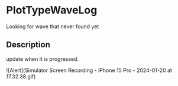 # PlotTypeWaveLog

Looking for wave that never found yet

## Description

update when it is progressed.


![Alert](Simulator Screen Recording - iPhone 15 Pro - 2024-01-20 at 17.32.38.gif)

